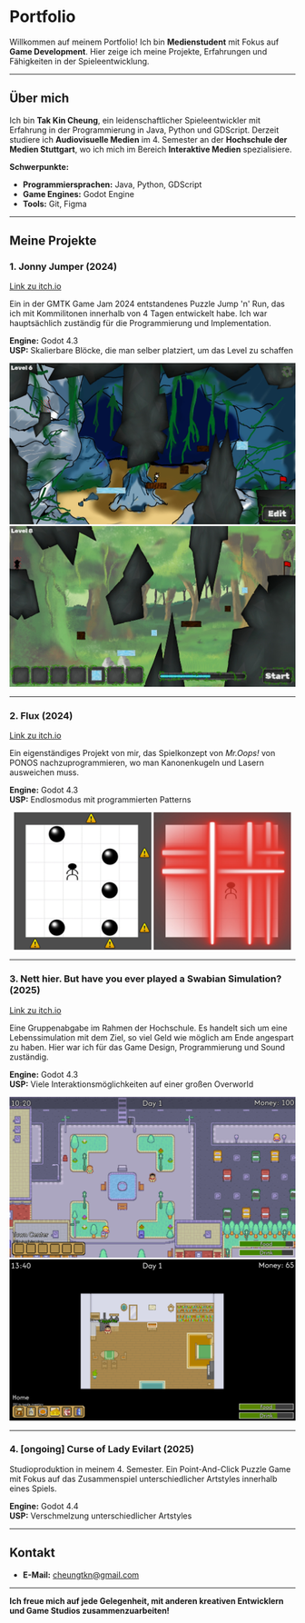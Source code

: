 # Portfolio

Willkommen auf meinem Portfolio! Ich bin **Medienstudent** mit Fokus auf **Game Development**. Hier zeige ich meine Projekte, Erfahrungen und Fähigkeiten in der Spieleentwicklung.

---

## Über mich

Ich bin **Tak Kin Cheung**, ein leidenschaftlicher Spieleentwickler mit Erfahrung in der Programmierung in Java, Python und GDScript. Derzeit studiere ich **Audiovisuelle Medien** im 4. Semester an der **Hochschule der Medien Stuttgart**, wo ich mich im Bereich **Interaktive Medien** spezialisiere.

**Schwerpunkte:**
- **Programmiersprachen:** Java, Python, GDScript  
- **Game Engines:** Godot Engine  
- **Tools:** Git, Figma  

---

## Meine Projekte

### 1. **Jonny Jumper (2024)**
[Link zu itch.io](https://fetzen.itch.io/jonny-jumper)

Ein in der GMTK Game Jam 2024 entstandenes Puzzle Jump 'n' Run, das ich mit Kommilitonen innerhalb von 4 Tagen entwickelt habe. Ich war hauptsächlich zuständig für die Programmierung und Implementation.

**Engine:** Godot 4.3  
**USP:** Skalierbare Blöcke, die man selber platziert, um das Level zu schaffen  

<p align="center">
  <img src="images/jj_pic2.jpg">
  <img src="images/jj_pic1.jpg">
</p>

---

### 2. **Flux (2024)**
[Link zu itch.io](https://daruma4.itch.io/flux)

Ein eigenständiges Projekt von mir, das Spielkonzept von *Mr.Oops!* von PONOS nachzuprogrammieren, wo man Kanonenkugeln und Lasern ausweichen muss.

**Engine:** Godot 4.3  
**USP:** Endlosmodus mit programmierten Patterns  

<p align="center">
  <img src="images/flux_pic1.jpg" width="48%">
  <img src="images/flux_pic2.jpg" width="48%">
</p>

---

### 3. **Nett hier. But have you ever played a Swabian Simulation? (2025)**
[Link zu itch.io](https://daruma4.itch.io/nett-hier)

Eine Gruppenabgabe im Rahmen der Hochschule. Es handelt sich um eine Lebenssimulation mit dem Ziel, so viel Geld wie möglich am Ende angespart zu haben. Hier war ich für das Game Design, Programmierung und Sound zuständig.

**Engine:** Godot 4.3  
**USP:** Viele Interaktionsmöglichkeiten auf einer großen Overworld  

<p align="center">
  <img src="images/netthier_pic1.png">
  <img src="images/netthier_pic2.png">
</p>

---

### 4. **[ongoing] Curse of Lady Evilart (2025)**

Studioproduktion in meinem 4. Semester. Ein Point-And-Click Puzzle Game mit Fokus auf das Zusammenspiel unterschiedlicher Artstyles innerhalb eines Spiels.

**Engine:** Godot 4.4  
**USP:** Verschmelzung unterschiedlicher Artstyles  

---

## Kontakt

- **E-Mail:** cheungtkn@gmail.com  

---

**Ich freue mich auf jede Gelegenheit, mit anderen kreativen Entwicklern und Game Studios zusammenzuarbeiten!**
